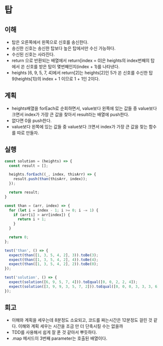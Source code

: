 # 탑

## 이해

- 탑은 오른쪽에서 왼쪽으로 신호를 송신한다.
- 송신한 신호는 송신한 탑보다 높은 탑에서만 수신 가능하다.
- 수신된 신호는 사라진다.
- return 으로 반환되는 배열에서 return[index = 0]은 heights의 index번째의 탑에서 쏜 신호를 받은 탑이 몇번째인지(index + 1)를 나타낸다.
- heights [6, 9, 5, 7, 4]에서 return[2]는 heights[2]인 5가 쏜 신호를 수신한 탑 9(heights[1])의 index + 1 이므로 1 + 1인 2이다.

## 계획

- heights배열을 forEach로 순회하면서, value보다 왼쪽에 있는 값들 중 value보다 크면서 index가 가장 큰 값을 찾아서 result라는 배열에 push한다.
- 없다면 0을 push한다.
- value보다 왼쪽에 있는 값들 중 value보다 크면서 index가 가장 큰 값을 찾는 함수를 따로 만들자.

## 실행

```javascript
const solution = (heights) => {
  const result = [];

  heights.forEach((_, index, thisArr) => {
    result.push(than(thisArr, index));
  });

  return result;
}

const than = (arr, index) => {
  for (let i = index - 1; i >= 0; i -= 1) {
    if (arr[i] > arr[index]) {
      return i + 1;
    }
  }

  return 0;
};

test('than', () => {
  expect(than([1, 3, 5, 4, 2], 3)).toBe(3);
  expect(than([1, 3, 5, 4, 2], 4)).toBe(4);
  expect(than([1, 3, 5, 4, 2], 2)).toBe(0);
});

test('solution', () => {
  expect(solution([6, 9, 5, 7, 4])).toEqual([0, 0, 2, 2, 4]);
  expect(solution([3, 9, 9, 3, 5, 7, 2])).toEqual([0, 0, 0, 3, 3, 3, 6]);
});
```

## 회고

- 이해와 계획을 세우는데 8분정도 소요되고, 코드를 짜는시간은 12분정도 걸린 것 같다. 이해와 계획 세우는 시간을 조금 만 더 단축시킬 수는 없을까
- TDD를 사용해서 쉽게 잘 푼 것 같아서 뿌듯하다.
- .map 메서드이 3번째 parameter는 호출된 배열이다.
